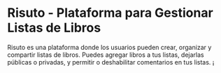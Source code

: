 # Risuto - Plataforma para Gestionar Listas de Libros

Risuto es una plataforma donde los usuarios pueden crear, organizar y compartir listas de libros. Puedes agregar libros a tus listas, dejarlas públicas o privadas, y permitir o deshabilitar comentarios en tus listas. 
¡
